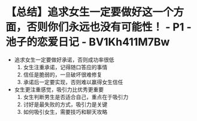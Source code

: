 # 【总结】追求女生一定要做好这一个方面，否则你们永远也没有可能性！ - P1 - 池子的恋爱日记 - BV1Kh411M7Bw

-   追求女生一定要做好承诺，否则成功率很低
    1.  女生注重承诺，记得随口答应的事情
    2.  信任是脆弱的，一旦破坏很难修复
    3.  承诺后一定要实现，否则难以赢得女生信任
-   女生更注重感觉，吸引力比优秀更重要
    1.  女生判断男生是否适合自己，重点在于吸引力
    2.  讨好是最失败的方式，吸引力是关键
    3.  如何吸引女生，需要技巧和聊天攻略